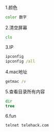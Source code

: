 1.颜色

```cmd
color 数字
```

2.清空屏幕

```cmd
cls
```

3.IP

```cmd
ipconfig
ipconfig /all
```

4.mac地址

```cmd
getmac /v
```

5.查看目录所有内容

```cmd
dir
tree
```

6.fun

```cmd
telnet telehack.com
```

